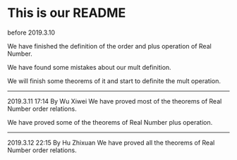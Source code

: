 # This is our README

before 2019.3.10

We have finished the definition of the order and plus operation of Real Number.

We have found some mistakes about our mult definition.

We will finish some theorems of it and start to definite the mult operation.

--------------------------------------------------
2019.3.11 17:14 By Wu Xiwei
We have proved most of the theorems of Real Number order relations.

We have proved some of the theorems of Real Number plus operation.

--------------------------------------------------
2019.3.12 22:15 By Hu Zhixuan
We have proved all the theorems of Real Number order relations.